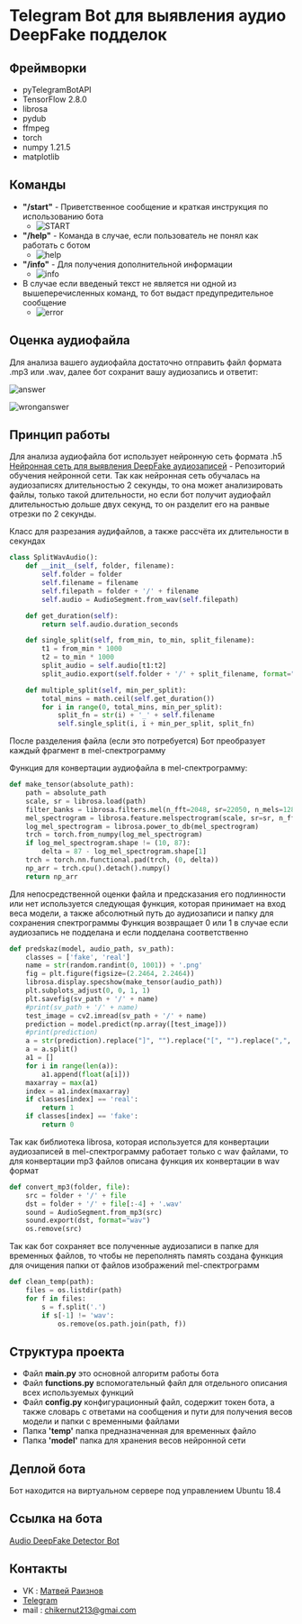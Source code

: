 # Telegram Bot для выявления аудио DeepFake подделок
## Фреймворки
- pyTelegramBotAPI
- TensorFlow 2.8.0
- librosa
- pydub
- ffmpeg
- torch
- numpy 1.21.5
- matplotlib
## Команды
- **"/start"** - Приветственное сообщение и краткая инструкция по использованию бота
  - ![START](https://sun9-53.userapi.com/impf/AXzOpHG8cFLDb8IA-HVH9CC7GDgKtXspV4rOlQ/GXq_8Q38ei4.jpg?size=1080x1116&quality=95&sign=8d0aee0cce0b6295deef7d2d20967ff9&type=album)
- **"/help"** - Команда в случае, если пользователь не понял как работать с ботом
  - ![help](https://sun9-64.userapi.com/impf/WPhmy33EoVIqs197V27EP340QCnH1qByCaOhxQ/zjansI_IS5c.jpg?size=1080x514&quality=95&sign=534cbd84e3b7a46b30fd0ce653ef4ade&type=album)
- **"/info"** - Для получения дополнительной информации
  - ![info](https://sun9-64.userapi.com/impf/pn62dnk-_cc7XWdUkFh3ATY_MbW9rsZaOdP4eQ/_J7BRv6Xrg8.jpg?size=1073x881&quality=95&sign=c52c9c4adcae407db0db7ad1b3f06a24&type=album)
- В случае если введеный текст не является ни одной из вышеперечисленных команд, то бот выдаст предупредительное сообщение
  - ![error](https://sun9-29.userapi.com/impf/gD-1GFRn4MV_p53fGAExUhYJ-8HoipQTUKQUBA/FP43HBlkiZk.jpg?size=1080x357&quality=95&sign=d889732be0a3fdc2b5975c40b07f4a1b&type=album)
## Оценка аудиофайла
Для анализа вашего аудиофайла достаточно отправить файл формата .mp3 или .wav, далее бот сохранит вашу аудиозапись и ответит:

![answer](https://sun9-18.userapi.com/impf/9k8lyDKFzZH2pNVCbn1NbDHmFkj4c_kzOguSmQ/dQzpQh4sBNE.jpg?size=379x243&quality=95&sign=979c152786131724c0271707c3662946&type=album)

![wronganswer](https://sun9-84.userapi.com/impf/kfYmJgFJAQ5ZTlWGlu_XHTYrO50JUQwHyKHEqA/vg-Ikt0khHQ.jpg?size=356x241&quality=95&sign=6a07dd8adf4d730c6116d333cf28d617&type=album)

## Принцип работы
Для анализа аудиофайла бот использует нейронную сеть формата .h5 [Нейронная сеть для выявления DeepFake аудиозаписей](https://github.com/Mardvey-UMA/Neural-Network-for-AudioDeepFake-Detection) - Репозиторий обучения нейронной сети. Так как нейронная сеть обучалась на аудиозаписях длительностью 2 секунды, то она может анализировать файлы, только такой длительности, но если бот получит аудиофайл длительностью дольше двух секунд, то он разделит его на ранвые отрезки по 2 секунды.

Класс для разрезания аудифайлов, а также рассчёта их длительности в секундах
```python
class SplitWavAudio():
    def __init__(self, folder, filename):
        self.folder = folder
        self.filename = filename
        self.filepath = folder + '/' + filename
        self.audio = AudioSegment.from_wav(self.filepath)

    def get_duration(self):
        return self.audio.duration_seconds

    def single_split(self, from_min, to_min, split_filename):
        t1 = from_min * 1000
        t2 = to_min * 1000
        split_audio = self.audio[t1:t2]
        split_audio.export(self.folder + '/' + split_filename, format="wav")

    def multiple_split(self, min_per_split):
        total_mins = math.ceil(self.get_duration())
        for i in range(0, total_mins, min_per_split):
            split_fn = str(i) + '_' + self.filename
            self.single_split(i, i + min_per_split, split_fn)
```
После разделения файла (если это потребуется) Бот преобразует каждый фрагмент в mel-спектрограмму

Функция для конвертации аудиофайла в mel-спектрограмму:
```python
def make_tensor(absolute_path):
    path = absolute_path
    scale, sr = librosa.load(path)
    filter_banks = librosa.filters.mel(n_fft=2048, sr=22050, n_mels=128)
    mel_spectrogram = librosa.feature.melspectrogram(scale, sr=sr, n_fft=2048, hop_length=512, n_mels=128)
    log_mel_spectrogram = librosa.power_to_db(mel_spectrogram)
    trch = torch.from_numpy(log_mel_spectrogram)
    if log_mel_spectrogram.shape != (10, 87):
        delta = 87 - log_mel_spectrogram.shape[1]
    trch = torch.nn.functional.pad(trch, (0, delta))
    np_arr = trch.cpu().detach().numpy()
    return np_arr
```
Для непосредственной оценки файла и предсказания его подлинности или нет используется следующая функция, которая принимает на вход веса модели, а также абсолютный путь до аудиозаписи и папку для сохранения спектрограммы
Функция возвращает 0 или 1 в случае если аудиозапись не подделана и если подделана соответственно
```python
def predskaz(model, audio_path, sv_path):
    classes = ['fake', 'real']
    name = str(random.randint(0, 1001)) + '.png'
    fig = plt.figure(figsize=(2.2464, 2.2464))
    librosa.display.specshow(make_tensor(audio_path))
    plt.subplots_adjust(0, 0, 1, 1)
    plt.savefig(sv_path + '/' + name)
    #print(sv_path + '/' + name)
    test_image = cv2.imread(sv_path + '/' + name)
    prediction = model.predict(np.array([test_image]))
    #print(prediction)
    a = str(prediction).replace("]", "").replace("[", "").replace(",", "")
    a = a.split()
    a1 = []
    for i in range(len(a)):
        a1.append(float(a[i]))
    maxarray = max(a1)
    index = a1.index(maxarray)
    if classes[index] == 'real':
        return 1
    if classes[index] == 'fake':
        return 0
```
Так как библиотека librosa, которая используется для конвертации аудиозаписей в mel-спектрограмму работает только с wav файлами, то для конвертации mp3 файлов описана функция их конвертации в wav формат
```python
def convert_mp3(folder, file):
    src = folder + '/' + file
    dst = folder + '/' + file[:-4] + '.wav'
    sound = AudioSegment.from_mp3(src)
    sound.export(dst, format="wav")
    os.remove(src)
```
Так как бот сохраняет все полученные аудиозаписи в папке для временных файлов, то чтобы не переполнять память создана функция для очищения папки от файлов изображений mel-спектрограмм
```python
def clean_temp(path):
    files = os.listdir(path)
    for f in files:
        s = f.split('.')
        if s[-1] != 'wav':
            os.remove(os.path.join(path, f))
```
## Структура проекта
- Файл **main.py** это основной алгоритм работы бота
- Файл **functions.py** вспомогательный файл для отдельного описания всех используемых функций
- Файл **config.py** конфигурационный файл, содержит токен бота, а также словарь с ответами на сообщения и пути для получения весов модели и папки с временными файлами
- Папка **'temp'** папка предназначенная для временных файло
- Папка **'model'** папка для хранения весов нейронной сети
## Деплой бота
Бот находится на виртуальном сервере под управлением Ubuntu 18.4
## Ссылка на бота
[Audio DeepFake Detector Bot](https://t.me/audio_dfbot)
## Контакты
- VK : [Матвей Раизнов](https://vk.com/maveyuma)
- [Telegram](https://t.me/barulitka)
- mail : chikernut213@gmai.com
